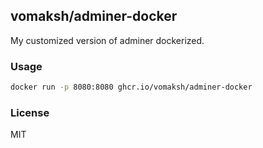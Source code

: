 ## vomaksh/adminer-docker

My customized version of adminer dockerized.

### Usage

```sh
docker run -p 8080:8080 ghcr.io/vomaksh/adminer-docker
```

### License

MIT
